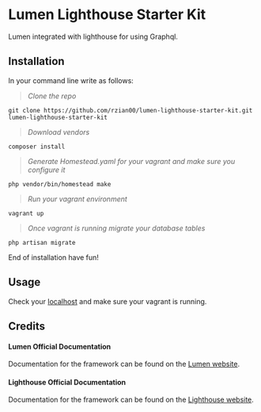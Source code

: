 # Lumen Lighthouse Starter Kit

Lumen integrated with lighthouse for using Graphql.

## Installation

In your command line write as follows:

> *Clone the repo*
```
git clone https://github.com/rzian00/lumen-lighthouse-starter-kit.git lumen-lighthouse-starter-kit
```

> *Download vendors*
```
composer install
```

> *Generate Homestead.yaml for your vagrant and make sure you configure it*
```
php vendor/bin/homestead make
```

> *Run your vagrant environment*
```
vagrant up
```

> *Once vagrant is running migrate your database tables*
```
php artisan migrate
```

End of installation have fun!

## Usage

Check your [localhost](http://homestead.test/graphql-playground) and make sure your vagrant is running.

## Credits

#### Lumen Official Documentation

Documentation for the framework can be found on the [Lumen website](https://lumen.laravel.com/docs).

#### Lighthouse Official Documentation

Documentation for the framework can be found on the [Lighthouse website](https://lighthouse-php.com/master/getting-started/installation.html).
